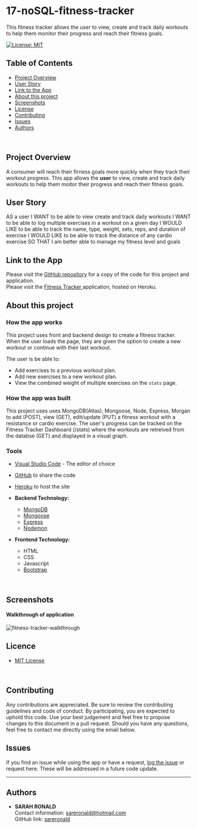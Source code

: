 # 17-noSQL-fitness-tracker

This fitness tracker allows the user to view, create and track daily workouts to help them monitor their progress and reach their fitness goals.

[![License: MIT](https://img.shields.io/badge/License-MIT-yellow.svg)](https://opensource.org/licenses/MIT)

## Table of Contents
* [Project Overview](#Project-Overview)
* [User Story](#User-Story)
* [Link to the App](#Link-to-the-App)
* [About this project](#About-this-project)
* [Screenshots](#Screenshots)
* [License](#License)
* [Contributing](#Contributing)
* [Issues](#Issues)
* [Authors](#Authors)
<br>

## Project Overview
A consumer will reach their firness goals more quickly when they track their workout progress. This app allows the **user** to view, create and track daily workouts to help them moitor their progress and reach their fitness goals. 
<br>

## User Story
AS a user
I WANT to be able to view create and track daily workouts
I WANT to be able to log multiple exercises in a workout on a given day
I WOULD LIKE to be able to track the name, type, weight, sets, reps, and duration of exercise
I WOULD LIKE to be able to track the distance of any cardio exercise
SO THAT I am better able to manage my fitness level and goals
<br>

## Link to the App
Please visit the <a href="https://github.com/sareronald/17-noSQL-fitness-tracker.git">GitHub repository</a> for a copy of the code for this project and application.<br>
Please visit the <a href="">Fitness Tracker </a>application, hosted on Heroku.
<br>

## About this project
### **How the app works**
This project uses front and backend design to create a fitness tracker. When the user loads the page, they are given the option to create a new workout or continue with their last workout.

The user is be able to:
  * Add exercises to a previous workout plan.
  * Add new exercises to a new workout plan.
  * View the combined weight of multiple exercises on the `stats` page.

### **How the app was built** 
This project uses uses MongoDB(Atlas), Mongoose, Node, Express, Morgan to add (POST), view (GET), edit/update (PUT) a fitness workout with a resistance or cardio exercise. The user's progress can be tracked on the Fitness Tracker Dashboard (/stats) where the workouts are retreived from the databse (GET) and displayed in a visual graph.
<br>

### **Tools**
* [Visual Studio Code](https://code.visualstudio.com/) - The editor of choice
* [GitHub](https://github.com/) to share the code
* [Heroku](https://www.heroku.com/) to host the site

* **Backend Technology:**
  * [MongoDB](https://www.npmjs.com/package/mysql)
  * [Mongoose](https://mongoosejs.com/docs/index.html)
  * [Express](https://www.npmjs.com/package/express)
  * [Nodemon](https://www.npmjs.com/package/nodemon)
  
* **Frontend Technology:**
  * HTML
  * CSS
  * Javascript
  * [Bootstrap](https://getbootstrap.com/)
<br>

## Screenshots
#### **Walkthrough of application**
![fitness-tracker-walkthrough](https://user-images.githubusercontent.com/67722377/102028987-d20e3280-3e00-11eb-86b5-373ea64f1bc5.gif)
<br>

## Licence
- [MIT License](https://opensource.org/licenses/MIT)
<br>

## Contributing
Any contributions are appreciated. Be sure to review the contributing guidelines and code of conduct. By participating, you are expected to uphold this code. Use your best judgement and feel free to propose changes to this document in a pull request. Should you have any questions, feel free to contact me directly using the email below.
<br>

## Issues
If you find an issue while using the app or have a request, [log the issue](https://github.com/sareronald/17-noSQL-fitness-tracker/issues) or request here. These will be addressed in a future code update.
<br>
<hr>

## Authors
- **SARAH RONALD** <br>
  Contact information:
  sareronald@hotmail.com <br>
  GitHub link:
  [sareronald](https://github.com/sareronald)
